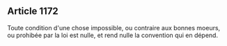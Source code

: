 Article 1172
----
Toute condition d'une chose impossible, ou contraire aux bonnes moeurs, ou
prohibée par la loi est nulle, et rend nulle la convention qui en dépend.
